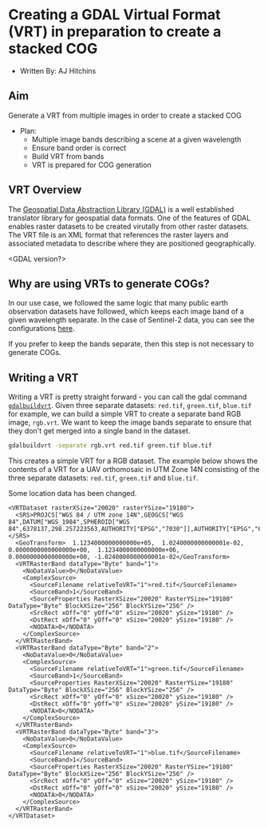 # Creating a GDAL Virtual Format (VRT) in preparation to create a stacked COG

- Written By: AJ Hitchins

## Aim

Generate a VRT from multiple images in order to create a stacked COG

- Plan:
  - Multiple image bands describing a scene at a given wavelength
  - Ensure band order is correct
  - Build VRT from bands
  - VRT is prepared for COG generation

## VRT Overview

The [Geospatial Data Abstraction Library (GDAL)](https://gdal.org/) is a well established translator library for
geospatial data formats. One of the features of GDAL enables raster datasets to be created virutally from other raster
datasets. The VRT file is an XML format that references the raster layers and associated metadata to describe where they
are positioned geographically.

<GDAL version?>

## Why are using VRTs to generate COGs?

In our use case, we followed the same logic that many public earth observation datasets have followed, which keeps each
image band of a given wavelength separate. In the case of Sentinel-2 data, you can see the configurations [here](https://sentinel.esa.int/web/sentinel/technical-guides/sentinel-2-msi/msi-instrument).

If you prefer to keep the bands separate, then this step is not necessary to generate COGs.


## Writing a VRT

Writing a VRT is pretty straight forward - you can call the gdal command [`gdalbuildvrt`](https://gdal.org/programs/gdalbuildvrt.html?highlight=gdalbuildvrt).
Given three separate datasets: `red.tif`, `green.tif`, `blue.tif` for example, we can build a simple VRT to create a separate band RGB image, `rgb.vrt`.
We want to keep the image bands separate to ensure that they don't get merged into a single band in the dataset.

```bash
gdalbuildvrt -separate rgb.vrt red.tif green.tif blue.tif
```

This creates a simple VRT for a RGB dataset. The example below shows the contents of a VRT for a UAV orthomosaic in
UTM Zone 14N consisting of the three separate datasets: `red.tif`, `green.tif` and `blue.tif`.

Some location data has been changed.

```
<VRTDataset rasterXSize="20020" rasterYSize="19180">
  <SRS>PROJCS["WGS 84 / UTM zone 14N",GEOGCS["WGS 84",DATUM["WGS_1984",SPHEROID["WGS 84",6378137,298.257223563,AUTHORITY["EPSG","7030"]],AUTHORITY["EPSG","6326"]],PRIMEM["Greenwich",0,AUTHORITY["EPSG","8901"]],UNIT["degree",0.0174532925199433,AUTHORITY["EPSG","9122"]],AUTHORITY["EPSG","4326"]],PROJECTION["Transverse_Mercator"],PARAMETER["latitude_of_origin",0],PARAMETER["central_meridian",-99],PARAMETER["scale_factor",0.9996],PARAMETER["false_easting",500000],PARAMETER["false_northing",0],UNIT["metre",1,AUTHORITY["EPSG","9001"]],AXIS["Easting",EAST],AXIS["Northing",NORTH],AUTHORITY["EPSG","32614"]]</SRS>
  <GeoTransform>  1.1234000000000000e+05,  1.0240000000000001e-02,  0.0000000000000000e+00,  1.1234000000000000e+06,  0.0000000000000000e+00, -1.0240000000000001e-02</GeoTransform>
  <VRTRasterBand dataType="Byte" band="1">
    <NoDataValue>0</NoDataValue>
    <ComplexSource>
      <SourceFilename relativeToVRT="1">red.tif</SourceFilename>
      <SourceBand>1</SourceBand>
      <SourceProperties RasterXSize="20020" RasterYSize="19180" DataType="Byte" BlockXSize="256" BlockYSize="256" />
      <SrcRect xOff="0" yOff="0" xSize="20020" ySize="19180" />
      <DstRect xOff="0" yOff="0" xSize="20020" ySize="19180" />
      <NODATA>0</NODATA>
    </ComplexSource>
  </VRTRasterBand>
  <VRTRasterBand dataType="Byte" band="2">
    <NoDataValue>0</NoDataValue>
    <ComplexSource>
      <SourceFilename relativeToVRT="1">green.tif</SourceFilename>
      <SourceBand>1</SourceBand>
      <SourceProperties RasterXSize="20020" RasterYSize="19180" DataType="Byte" BlockXSize="256" BlockYSize="256" />
      <SrcRect xOff="0" yOff="0" xSize="20020" ySize="19180" />
      <DstRect xOff="0" yOff="0" xSize="20020" ySize="19180" />
      <NODATA>0</NODATA>
    </ComplexSource>
  </VRTRasterBand>
  <VRTRasterBand dataType="Byte" band="3">
    <NoDataValue>0</NoDataValue>
    <ComplexSource>
      <SourceFilename relativeToVRT="1">blue.tif</SourceFilename>
      <SourceBand>1</SourceBand>
      <SourceProperties RasterXSize="20020" RasterYSize="19180" DataType="Byte" BlockXSize="256" BlockYSize="256" />
      <SrcRect xOff="0" yOff="0" xSize="20020" ySize="19180" />
      <DstRect xOff="0" yOff="0" xSize="20020" ySize="19180" />
      <NODATA>0</NODATA>
    </ComplexSource>
  </VRTRasterBand>
</VRTDataset>
```
